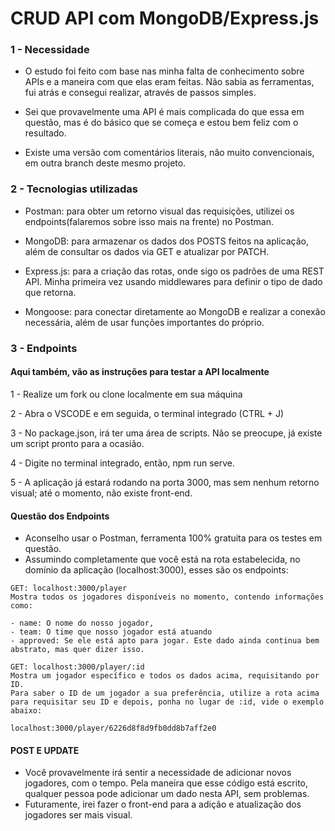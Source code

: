 # CRUD API com MongoDB/Express.js

### 1 - Necessidade

- O estudo foi feito com base nas minha falta de conhecimento sobre APIs e a maneira com que elas eram feitas. Não sabia as ferramentas, fui atrás e consegui realizar, através de passos simples.
- Sei que provavelmente uma API é mais complicada do que essa em questão, mas é do básico que se começa e estou bem feliz com o resultado.

- Existe uma versão com comentários literais, não muito convencionais, em outra branch deste mesmo projeto.


### 2 - Tecnologias utilizadas
- Postman: para obter um retorno visual das requisições, utilizei os endpoints(falaremos sobre isso mais na frente) no Postman.

- MongoDB: para armazenar os dados dos POSTS feitos na aplicação, além de consultar os dados via GET e atualizar por PATCH. 

- Express.js: para a criação das rotas, onde sigo os padrões de uma REST API. Minha primeira vez usando middlewares para definir o tipo de dado que retorna.

- Mongoose: para conectar diretamente ao MongoDB e realizar a conexão necessária, além de usar funções importantes do próprio.

### 3 - Endpoints

 #### Aqui também, vão as instruções para testar a API localmente
 
  1 - Realize um fork ou clone localmente em sua máquina
  
  2 - Abra o VSCODE e em seguida, o terminal integrado (CTRL + J)
  
  3 - No package.json, irá ter uma área de scripts. Não se preocupe, já existe um script pronto para a ocasião.
  
  4 - Digite no terminal integrado, então, npm run serve.
  
  5 - A aplicação já estará rodando na porta 3000, mas sem nenhum retorno visual; até o momento, não existe front-end.
  
  #### Questão dos Endpoints
  - Aconselho usar o Postman, ferramenta 100% gratuita para os testes em questão.
  - Assumindo completamente que você está na rota estabelecida, no domínio da aplicação (localhost:3000), esses são os endpoints:

  ```
  GET: localhost:3000/player
  Mostra todos os jogadores disponíveis no momento, contendo informações como:
  
  - name: O nome do nosso jogador,
  - team: O time que nosso jogador está atuando
  - approved: Se ele está apto para jogar. Este dado ainda continua bem abstrato, mas quer dizer isso.
  ```
  
  ```
  GET: localhost:3000/player/:id
  Mostra um jogador específico e todos os dados acima, requisitando por ID. 
  Para saber o ID de um jogador a sua preferência, utilize a rota acima para requisitar seu ID e depois, ponha no lugar de :id, vide o exemplo abaixo:
  
  localhost:3000/player/6226d8f8d9fb0dd8b7aff2e0
  
  ```
  
  #### POST E UPDATE
  
  - Você provavelmente irá sentir a necessidade de adicionar novos jogadores, com o tempo. Pela maneira que esse código está escrito, qualquer pessoa pode adicionar um dado nesta API, sem problemas.
  - Futuramente, irei fazer o front-end para a adição e atualização dos jogadores ser mais visual. 
 
